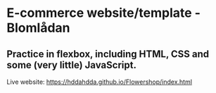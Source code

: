 # E-commerce website/template - Blomlådan 
## Practice in flexbox, including HTML, CSS and some (very little) JavaScript. 

Live website: https://hddahdda.github.io/Flowershop/index.html 
